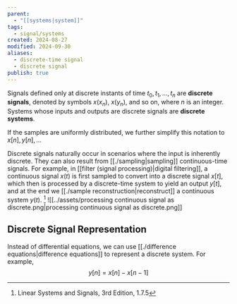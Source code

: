 ```yaml
---
parent:
  - "[[systems|system]]"
tags:
  - signal/systems
created: 2024-08-27
modified: 2024-09-30
aliases:
  - discrete-time signal
  - discrete signal
publish: true
---
```

Signals defined only at discrete instants of time $t_0, t_1, \dots, t_n$ are **discrete signals**, denoted by symbols $x(x_n)$, $x(y_n)$, and so on, where $n$ is an integer. Systems whose inputs and outputs are discrete signals are **discrete systems**.

If the samples are uniformly distributed, we further simplify this notation to $x[n], y[n], \dots$ 

Discrete signals naturally occur in scenarios where the input is inherently discrete. They can also result from [[./sampling|sampling]] continuous-time signals. For example, in [[filter (signal processing)|digital filtering]], a continuous signal $x(t)$ is first sampled to convert into a discrete signal $x[t]$, which then is processed by a discrete-time system to yield an output $y[t]$, and at the end we [[./sample reconstruction|reconstruct]] a continuous system $y(t)$. [^1]
![[../assets/processing continuous signal as discrete.png|processing continuous signal as discrete.png]]

## Discrete Signal Representation
Instead of differential equations, we can use [[./difference equations|difference equations]] to represent a discrete system. For example,
$$
y[n] = x[n] - x[n - 1]
$$

[^1]: Linear Systems and Signals, 3rd Edition, 1.7.5